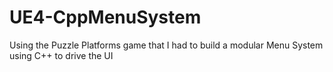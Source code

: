 # UE4-CppMenuSystem
Using the Puzzle Platforms game that I had to build a modular Menu System using C++ to drive the UI
